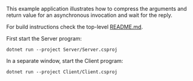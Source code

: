 This example application illustrates how to compress the arguments and return value for an asynchronous invocation and
wait for the reply.

For build instructions check the top-level [README.md](../../README.md).

First start the Server program:

```
dotnet run --project Server/Server.csproj
```

In a separate window, start the Client program:

```
dotnet run --project Client/Client.csproj
```
